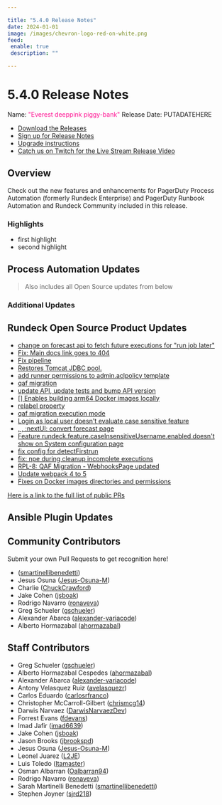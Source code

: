 ```yaml
---

title: "5.4.0 Release Notes"
date: 2024-01-01
image: /images/chevron-logo-red-on-white.png
feed:
 enable: true
 description: ""

---
```


# 5.4.0 Release Notes

Name: <span style="color: deeppink"><span class="glyphicon glyphicon-piggy-bank"></span> "Everest deeppink piggy-bank"</span>
Release Date: PUTADATEHERE

- [Download the Releases](https://download.rundeck.com/)
- [Sign up for Release Notes](https://www.rundeck.com/release-notes-signup)
- [Upgrade instructions](/upgrading/)
- [Catch us on Twitch for the Live Stream Release Video](https://www.twitch.tv/pagerduty)

## Overview

Check out the new features and enhancements for PagerDuty Process Automation (formerly Rundeck Enterprise) and PagerDuty Runbook Automation and Rundeck Community included in this release.

### Highlights

- first highlight
- second highlight

## Process Automation Updates

> Also includes all Open Source updates from below

### Additional Updates




## Rundeck Open Source Product Updates

* [change on forecast api to fetch future executions for &quot;run job later&quot;](https://github.com/rundeck/rundeck/pull/9169)
* [Fix: Main docs link goes to 404](https://github.com/rundeck/rundeck/pull/9167)
* [Fix pipeline](https://github.com/rundeck/rundeck/pull/9166)
* [Restores Tomcat JDBC pool.](https://github.com/rundeck/rundeck/pull/9162)
* [add runner permissions to admin.aclpolicy template](https://github.com/rundeck/rundeck/pull/9149)
* [qaf migration](https://github.com/rundeck/rundeck/pull/9147)
* [update API, update tests and bump API version](https://github.com/rundeck/rundeck/pull/9143)
* [[] Enables building arm64 Docker images locally](https://github.com/rundeck/rundeck/pull/9141)
* [relabel property](https://github.com/rundeck/rundeck/pull/9136)
* [qaf migration execution mode](https://github.com/rundeck/rundeck/pull/9134)
* [Login as local user doesn&#39;t evaluate case sensitive feature](https://github.com/rundeck/rundeck/pull/9123)
* [, , :nextUI: convert forecast page](https://github.com/rundeck/rundeck/pull/9121)
* [Feature rundeck.feature.caseInsensitiveUsername.enabled doesn&#39;t show on System configuration page](https://github.com/rundeck/rundeck/pull/9120)
* [fix config for detectFirstrun](https://github.com/rundeck/rundeck/pull/9118)
* [fix: npe during cleanup incomplete executions](https://github.com/rundeck/rundeck/pull/9114)
* [RPL-8: QAF Migration - WebhooksPage updated](https://github.com/rundeck/rundeck/pull/9099)
* [Update webpack 4 to 5](https://github.com/rundeck/rundeck/pull/8968)
* [Fixes on Docker images directories and permissions](https://github.com/rundeck/rundeck/pull/8841)


[Here is a link to the full list of public PRs](https://github.com/rundeck/rundeck/pulls?q=is%3Apr+milestone%3A5.4.0+is%3Aclosed)

## Ansible Plugin Updates




## Community Contributors

Submit your own Pull Requests to get recognition here!

*  ([smartinellibenedetti](https://github.com/smartinellibenedetti))
* Jesus Osuna ([Jesus-Osuna-M](https://github.com/Jesus-Osuna-M))
* Charlie ([ChuckCrawford](https://github.com/ChuckCrawford))
* Jake Cohen ([jsboak](https://github.com/jsboak))
* Rodrigo Navarro ([ronaveva](https://github.com/ronaveva))
* Greg Schueler ([gschueler](https://github.com/gschueler))
* Alexander Abarca ([alexander-variacode](https://github.com/alexander-variacode))
* Alberto Hormazabal ([ahormazabal](https://github.com/ahormazabal))


## Staff Contributors

* Greg Schueler ([gschueler](https://github.com/gschueler))
* Alberto Hormazabal Cespedes ([ahormazabal](https://github.com/ahormazabal))
* Alexander Abarca ([alexander-variacode](https://github.com/alexander-variacode))
* Antony Velasquez Ruiz ([avelasquezr](https://github.com/avelasquezr))
* Carlos Eduardo ([carlosrfranco](https://github.com/carlosrfranco))
* Christopher McCarroll-Gilbert ([chrismcg14](https://github.com/chrismcg14))
* Darwis Narvaez ([DarwisNarvaezDev](https://github.com/DarwisNarvaezDev))
* Forrest Evans ([fdevans](https://github.com/fdevans))
* Imad Jafir ([imad6639](https://github.com/imad6639))
* Jake Cohen ([jsboak](https://github.com/jsboak))
* Jason Brooks ([jbrookspd](https://github.com/jbrookspd))
* Jesus Osuna ([Jesus-Osuna-M](https://github.com/Jesus-Osuna-M))
* Leonel Juarez ([L2JE](https://github.com/L2JE))
* Luis Toledo ([ltamaster](https://github.com/ltamaster))
* Osman Albarran ([Oalbarran94](https://github.com/Oalbarran94))
* Rodrigo Navarro ([ronaveva](https://github.com/ronaveva))
* Sarah Martinelli Benedetti ([smartinellibenedetti](https://github.com/smartinellibenedetti))
* Stephen Joyner ([sjrd218](https://github.com/sjrd218))
